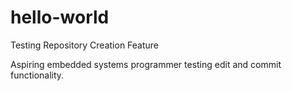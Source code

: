 # hello-world
Testing Repository Creation Feature

Aspiring embedded systems programmer testing edit and commit functionality.
